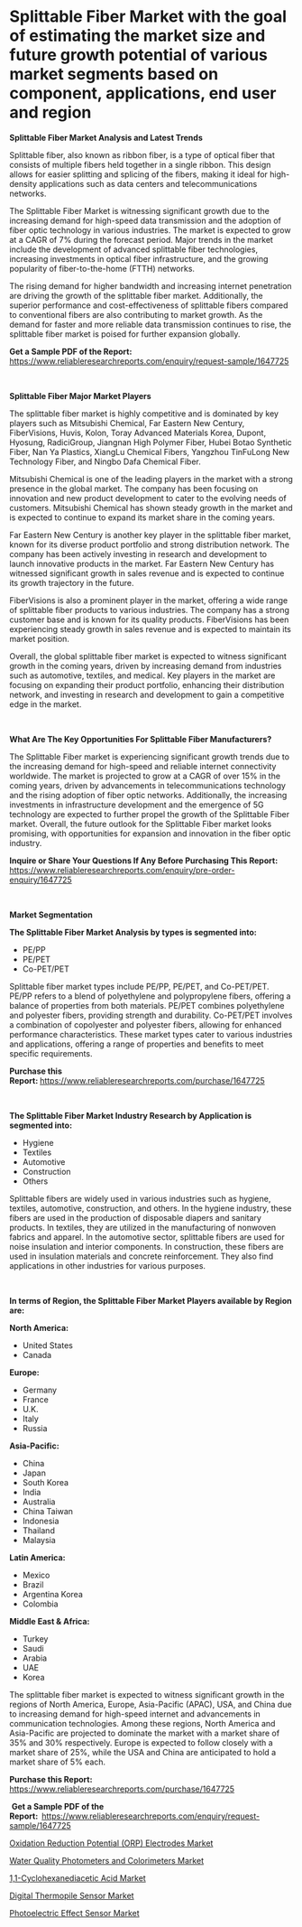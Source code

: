 <p><h1>Splittable Fiber Market with the goal of estimating the market size and future growth potential of various market segments based on component, applications, end user and region</h1></p><p><strong>Splittable Fiber Market Analysis and Latest Trends</strong></p>
<p><p>Splittable fiber, also known as ribbon fiber, is a type of optical fiber that consists of multiple fibers held together in a single ribbon. This design allows for easier splitting and splicing of the fibers, making it ideal for high-density applications such as data centers and telecommunications networks. </p><p>The Splittable Fiber Market is witnessing significant growth due to the increasing demand for high-speed data transmission and the adoption of fiber optic technology in various industries. The market is expected to grow at a CAGR of 7% during the forecast period. Major trends in the market include the development of advanced splittable fiber technologies, increasing investments in optical fiber infrastructure, and the growing popularity of fiber-to-the-home (FTTH) networks.</p><p>The rising demand for higher bandwidth and increasing internet penetration are driving the growth of the splittable fiber market. Additionally, the superior performance and cost-effectiveness of splittable fibers compared to conventional fibers are also contributing to market growth. As the demand for faster and more reliable data transmission continues to rise, the splittable fiber market is poised for further expansion globally.</p></p>
<p><strong>Get a Sample PDF of the Report:&nbsp;</strong> <a href="https://www.reliableresearchreports.com/enquiry/request-sample/1647725">https://www.reliableresearchreports.com/enquiry/request-sample/1647725</a></p>
<p>&nbsp;</p>
<p><strong>Splittable Fiber Major Market Players</strong></p>
<p><p>The splittable fiber market is highly competitive and is dominated by key players such as Mitsubishi Chemical, Far Eastern New Century, FiberVisions, Huvis, Kolon, Toray Advanced Materials Korea, Dupont, Hyosung, RadiciGroup, Jiangnan High Polymer Fiber, Hubei Botao Synthetic Fiber, Nan Ya Plastics, XiangLu Chemical Fibers, Yangzhou TinFuLong New Technology Fiber, and Ningbo Dafa Chemical Fiber.</p><p>Mitsubishi Chemical is one of the leading players in the market with a strong presence in the global market. The company has been focusing on innovation and new product development to cater to the evolving needs of customers. Mitsubishi Chemical has shown steady growth in the market and is expected to continue to expand its market share in the coming years.</p><p>Far Eastern New Century is another key player in the splittable fiber market, known for its diverse product portfolio and strong distribution network. The company has been actively investing in research and development to launch innovative products in the market. Far Eastern New Century has witnessed significant growth in sales revenue and is expected to continue its growth trajectory in the future.</p><p>FiberVisions is also a prominent player in the market, offering a wide range of splittable fiber products to various industries. The company has a strong customer base and is known for its quality products. FiberVisions has been experiencing steady growth in sales revenue and is expected to maintain its market position.</p><p>Overall, the global splittable fiber market is expected to witness significant growth in the coming years, driven by increasing demand from industries such as automotive, textiles, and medical. Key players in the market are focusing on expanding their product portfolio, enhancing their distribution network, and investing in research and development to gain a competitive edge in the market.</p></p>
<p>&nbsp;</p>
<p><strong>What Are The Key Opportunities For Splittable Fiber Manufacturers?</strong></p>
<p><p>The Splittable Fiber market is experiencing significant growth trends due to the increasing demand for high-speed and reliable internet connectivity worldwide. The market is projected to grow at a CAGR of over 15% in the coming years, driven by advancements in telecommunications technology and the rising adoption of fiber optic networks. Additionally, the increasing investments in infrastructure development and the emergence of 5G technology are expected to further propel the growth of the Splittable Fiber market. Overall, the future outlook for the Splittable Fiber market looks promising, with opportunities for expansion and innovation in the fiber optic industry.</p></p>
<p><strong>Inquire or Share Your Questions If Any Before Purchasing This Report:</strong> <a href="https://www.reliableresearchreports.com/enquiry/pre-order-enquiry/1647725">https://www.reliableresearchreports.com/enquiry/pre-order-enquiry/1647725</a></p>
<p>&nbsp;</p>
<p><strong>Market Segmentation</strong></p>
<p><strong>The Splittable Fiber Market Analysis by types is segmented into:</strong></p>
<p><ul><li>PE/PP</li><li>PE/PET</li><li>Co-PET/PET</li></ul></p>
<p><p>Splittable fiber market types include PE/PP, PE/PET, and Co-PET/PET. PE/PP refers to a blend of polyethylene and polypropylene fibers, offering a balance of properties from both materials. PE/PET combines polyethylene and polyester fibers, providing strength and durability. Co-PET/PET involves a combination of copolyester and polyester fibers, allowing for enhanced performance characteristics. These market types cater to various industries and applications, offering a range of properties and benefits to meet specific requirements.</p></p>
<p><strong>Purchase this Report:&nbsp;</strong><a href="https://www.reliableresearchreports.com/purchase/1647725">https://www.reliableresearchreports.com/purchase/1647725</a></p>
<p>&nbsp;</p>
<p><strong>The Splittable Fiber Market Industry Research by Application is segmented into:</strong></p>
<p><ul><li>Hygiene</li><li>Textiles</li><li>Automotive</li><li>Construction</li><li>Others</li></ul></p>
<p><p>Splittable fibers are widely used in various industries such as hygiene, textiles, automotive, construction, and others. In the hygiene industry, these fibers are used in the production of disposable diapers and sanitary products. In textiles, they are utilized in the manufacturing of nonwoven fabrics and apparel. In the automotive sector, splittable fibers are used for noise insulation and interior components. In construction, these fibers are used in insulation materials and concrete reinforcement. They also find applications in other industries for various purposes.</p></p>
<p>&nbsp;</p>
<p><strong>In terms of Region, the Splittable Fiber Market Players available by Region are:</strong></p>
<p>
    <p> <strong> North America: </strong>
        <ul>
            <li>United States</li>
            <li>Canada</li>
        </ul>
        </p> 
    <p> <strong> Europe: </strong>
        <ul>
            <li>Germany</li>
            <li>France</li>
            <li>U.K.</li>
            <li>Italy</li>
            <li>Russia</li>
        </ul>
        </p> 
    <p> <strong> Asia-Pacific: </strong>
        <ul>
            <li>China</li>
            <li>Japan</li>
            <li>South Korea</li>
            <li>India</li>
            <li>Australia</li>
            <li>China Taiwan</li>
            <li>Indonesia</li>
            <li>Thailand</li>
            <li>Malaysia</li>
        </ul>
        </p> 
    <p> <strong> Latin America: </strong>
        <ul>
            <li>Mexico</li>
            <li>Brazil</li>
            <li>Argentina Korea</li>
            <li>Colombia</li>
        </ul>
        </p> 
    <p> <strong> Middle East & Africa: </strong>
        <ul>
            <li>Turkey</li>
            <li>Saudi</li>
            <li>Arabia</li>
            <li>UAE</li>
            <li>Korea</li>
        </ul>
    </p>
    </p>
<p><p>The splittable fiber market is expected to witness significant growth in the regions of North America, Europe, Asia-Pacific (APAC), USA, and China due to increasing demand for high-speed internet and advancements in communication technologies. Among these regions, North America and Asia-Pacific are projected to dominate the market with a market share of 35% and 30% respectively. Europe is expected to follow closely with a market share of 25%, while the USA and China are anticipated to hold a market share of 5% each.</p></p>
<p><strong>Purchase this Report: </strong><a href="https://www.reliableresearchreports.com/purchase/1647725">https://www.reliableresearchreports.com/purchase/1647725</a></p>
<p>&nbsp;<strong>Get a Sample PDF of the Report:&nbsp;&nbsp;</strong><a href="https://www.reliableresearchreports.com/enquiry/request-sample/1647725">https://www.reliableresearchreports.com/enquiry/request-sample/1647725</a></p>
<p><strong></strong></p>
<p><p><a href="https://spotless-saver-8fd.notion.site/Oxidation-Reduction-Potential-ORP-Electrodes-Market-Furnish-Information-about-Market-Size-Market--8e1ee4532d374efa8a7619c40d500442">Oxidation Reduction Potential (ORP) Electrodes Market</a></p><p><a href="https://cautious-neon-760.notion.site/Water-Quality-Photometers-and-Colorimeters-Market-Research-Report-The-Key-To-Successful-Business-St-bbb39785ee8e40d58c8b23b0bf4b039b">Water Quality Photometers and Colorimeters Market</a></p><p><a href="https://frill-swim-3cd.notion.site/1-1-Cyclohexanediacetic-Acid-Market-Offer-Valuable-Insights-into-Market-Size-Market-Share-Market-T-e2b9ec637a8247c69ae525e8757d5034">1,1-Cyclohexanediacetic Acid Market</a></p><p><a href="https://view.publitas.com/reportprime-1/digital-thermopile-sensor-market-size-global-industry-overview-market-segmentation-and-forecast-2024-to-2031/">Digital Thermopile Sensor Market</a></p><p><a href="https://view.publitas.com/reportprime-1/photoelectric-effect-sensor-market-dynamics-2024-2031-also-about-its-market-trends-projections-and-opportunities/">Photoelectric Effect Sensor Market</a></p></p>